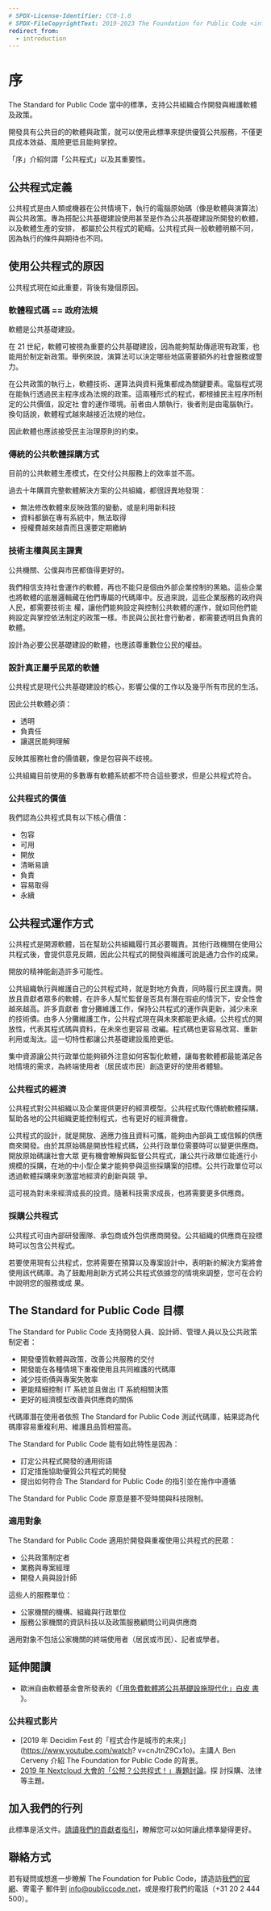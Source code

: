 ```yaml
---
# SPDX-License-Identifier: CC0-1.0
# SPDX-FileCopyrightText: 2019-2023 The Foundation for Public Code <info@publiccode.net>, https://standard.publiccode.net/AUTHORS
redirect_from:
  - introduction
---
```

# 序

The Standard for Public Code 當中的標準，支持公共組織合作開發與維護軟體及政策。

開發具有公共目的的軟體與政策，就可以使用此標準來提供優質公共服務，不僅更具成本效益、風險更低且能夠掌控。

「序」介紹何謂「公共程式」以及其重要性。

## 公共程式定義

公共程式是由人類或機器在公共情境下，執行的電腦原始碼（像是軟體與演算法）與公共政策。專為搭配公共基礎建設使用甚至是作為公共基礎建設所開發的軟體，以及軟體生產的安排，
都屬於公共程式的範疇。公共程式與一般軟體明顯不同，因為執行的條件與期待也不同。

## 使用公共程式的原因

公共程式現在如此重要，背後有幾個原因。

### 軟體程式碼 == 政府法規

軟體是公共基礎建設。

在 21 世紀，軟體可被視為重要的公共基礎建設，因為能夠幫助傳遞現有政策，也能用於制定新政策。舉例來說，演算法可以決定哪些地區需要額外的社會服務或警力。

在公共政策的執行上，軟體技術、運算法與資料蒐集都成為關鍵要素。電腦程式現在能執行透過民主程序成為法規的政策。這兩種形式的程式，都根據民主程序所制定的公共價值，設定社
會的運作環境。前者由人類執行，後者則是由電腦執行。換句話說，軟體程式越來越接近法規的地位。

因此軟體也應該接受民主治理原則的約束。

### 傳統的公共軟體採購方式

目前的公共軟體生產模式，在交付公共服務上的效率並不高。

過去十年購買完整軟體解決方案的公共組織，都很訝異地發現：

* 無法修改軟體來反映政策的變動，或是利用新科技
* 資料都鎖在專有系統中，無法取得
* 授權費越來越貴而且還要定期繳納

### 技術主權與民主課責

公共機關、公僕與市民都值得更好的。

我們相信支持社會運作的軟體，再也不能只是個由外部企業控制的黑箱。這些企業也將軟體的底層邏輯藏在他們專屬的代碼庫中。反過來說，這些企業服務的政府與人民，都需要技術主
權，讓他們能夠設定與控制公共軟體的運作，就如同他們能夠設定與掌控依法制定的政策一樣。市民與公民社會行動者，都需要透明且負責的軟體。

設計為必要公民基礎建設的軟體，也應該尊重數位公民的權益。

### 設計真正屬乎民眾的軟體

公共程式是現代公共基礎建設的核心，影響公僕的工作以及幾乎所有市民的生活。

因此公共軟體必須：

* 透明
* 負責任
* 讓選民能夠理解

反映其服務社會的價值觀，像是包容與不歧視。

公共組織目前使用的多數專有軟體系統都不符合這些要求，但是公共程式符合。

### 公共程式的價值

我們認為公共程式具有以下核心價值：

* 包容
* 可用
* 開放
* 清晰易讀
* 負責
* 容易取得
* 永續

## 公共程式運作方式

公共程式是開源軟體，旨在幫助公共組織履行其必要職責。其他行政機關在使用公共程式後，會提供意見反饋，因此公共程式的開發與維護可說是通力合作的成果。

開放的精神能創造許多可能性。

公共組織執行與維護自己的公共程式時，就是對地方負責，同時履行民主課責。開放且貢獻者眾多的軟體，在許多人幫忙監督是否具有潛在瑕疵的情況下，安全性會越來越高。許多貢獻者
會分攤維護工作，保持公共程式的運作與更新，減少未來的技術債。由多人分攤維護工作，公共程式現在與未來都能更永續。公共程式的開放性，代表其程式碼與資料，在未來也更容易
改編。程式碼也更容易改寫、重新利用或淘汰。這一切特性都讓公共基礎建設風險更低。

集中資源讓公共行政單位能夠額外注意如何客製化軟體，讓每套軟體都最能滿足各地情境的需求，為終端使用者（居民或市民）創造更好的使用者體驗。

### 公共程式的經濟

公共程式對公共組織以及企業提供更好的經濟模型。公共程式取代傳統軟體採購，幫助各地的公共組織更能控制程式，也有更好的經濟機會。

公共程式的設計，就是開放、適應力強且資料可攜，能夠由內部員工或信賴的供應商來開發。由於其原始碼是開放性程式碼，公共行政單位需要時可以變更供應商。開放原始碼讓社會大眾
更有機會瞭解與監督公共程式，讓公共行政單位能進行小規模的採購，在地的中小型企業才能夠參與這些採購案的招標。公共行政單位可以透過軟體採購來刺激當地經濟的創新與競
爭。

這可視為對未來經濟成長的投資。隨著科技需求成長，也將需要更多供應商。

### 採購公共程式

公共程式可由內部研發團隊、承包商或外包供應商開發。公共組織的供應商在投標時可以包含公共程式。

若要使用現有公共程式，您將需要在預算以及專案設計中，表明新的解決方案將會使用該代碼庫。為了鼓勵用創新方式將公共程式依據您的情境來調整，您可在合約中說明您的服務或成
果。

## The Standard for Public Code 目標

The Standard for Public Code 支持開發人員、設計師、管理人員以及公共政策制定者：

* 開發優質軟體與政策，改善公共服務的交付
* 開發能在各種情境下重複使用且共同維護的代碼庫
* 減少技術債與專案失敗率
* 更能精細控制 IT 系統並且做出 IT 系統相關決策
* 更好的經濟模型改善與供應商的關係

代碼庫潛在使用者依照 The Standard for Public Code 測試代碼庫，結果認為代碼庫容易重複利用、維護且品質相當高。

The Standard for Public Code 能有如此特性是因為：

* 訂定公共程式開發的通用術語
* 訂定措施協助優質公共程式的開發
* 提出如何符合 The Standard for Public Code 的指引並在施作中遵循

The Standard for Public Code 原意是要不受時間與科技限制。

### 適用對象

The Standard for Public Code 適用於開發與重複使用公共程式的民眾：

* 公共政策制定者
* 業務與專案經理
* 開發人員與設計師

這些人的服務單位：

* 公家機關的機構、組織與行政單位
* 服務公家機關的資訊科技以及政策服務顧問公司與供應商

適用對象不包括公家機關的終端使用者（居民或市民）、記者或學者。

## 延伸閱讀

* 歐洲自由軟體基金會所發表的《[「用免費軟體將公共基礎設施現代化」白皮
書](https://download.fsfe.org/campaigns/pmpc/PMPC-Modernising-with-Free-Software.pdf) 》。

### 公共程式影片

* [2019 年 Decidim Fest 的「程式合作是城市的未來」](https://www.youtube.com/watch?
v=cnJtnZ9Cx1o)。主講人 Ben Cerveny 介紹 The Foundation for Public Code 的背景。
* [ 2019 年 Nextcloud 大會的「公帑？公共程式！」專題討論](https://youtube.com/watch?v=QHFkD4xfd6c)。探
討採購、法律等主題。

## 加入我們的行列

此標準是活文件。[請讀我們的貢獻者指引](/CONTRIBUTING.md)，瞭解您可以如何讓此標準變得更好。

## 聯絡方式

若有疑問或想進一步瞭解 The Foundation for Public Code，請造訪[我們的官網](https://publiccode.net/)、寄電子
郵件到 info@publiccode.net，或是撥打我們的電話（+31 20 2 444 500）。
